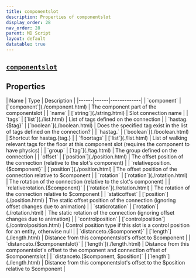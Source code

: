 ```yaml
---
title: componentslot
description: Properties of componentslot
display_order: 28
nav_order: 28
parent: MD Script
layout: default
datatable: true
---
```


##  [`componentslot`](./componentslot.html) 


## Properties

<div class="datatable-begin"></div>
| Name | Type | Description |
|------|------|-------------|
| `component` | [`component`](./component.html) | The component part of the componentslot |
| `name` | [`string`](./string.html) | Slot connection name |
| `tags` | [`list`](./list.html) | List of tags defined on the connection |
| `hastag.{$tag}` | [`boolean`](./boolean.html) | Does the specified tag exist in the list of tags defined on the connection? |
| `hastag.<tagname>` | [`boolean`](./boolean.html) | Shortcut for hastag.{tag.<tagname>} |
| `floortags` | [`list`](./list.html) | List of walking relevant tags for the floor at this component slot (requires the component to have physics) |
| `group` | [`tag`](./tag.html) | The group defined on the connection |
| `offset` | [`position`](./position.html) | The offset position of the connection (relative to the slot's component) |
| `relativeposition.{$component}` | [`position`](./position.html) | The offset position of the connection relative to $component |
| `rotation` | [`rotation`](./rotation.html) | The rotation of the connection (relative to the slot's component) |
| `relativerotation.{$component}` | [`rotation`](./rotation.html) | The rotation of the connection relative to $component |
| `staticoffset` | [`position`](./position.html) | The static offset position of the connection (ignoring offset changes due to animation) |
| `staticrotation` | [`rotation`](./rotation.html) | The static rotation of the connection (ignoring offset changes due to animation) |
| `controlposition` | [`controlposition`](./controlposition.html) | Control position type if this slot is a control position for an entity, otherwise null |
| `distanceto.{$component}` | [`length`](./length.html) | Distance from this componentslot's offset to $component |
| `distanceto.{$componentslot}` | [`length`](./length.html) | Distance from this componentslot's offset to the component and connection offset of $componentslot |
| `distanceto.[$component, $position]` | [`length`](./length.html) | Distance from this componentslot's offset to the $position relative to $component |
<div class="datatable-end"></div>



